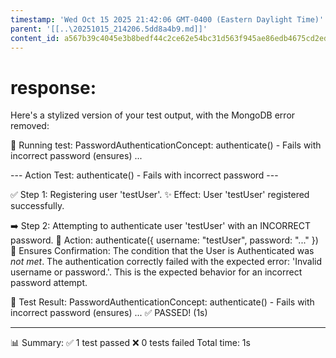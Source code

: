 ```yaml
---
timestamp: 'Wed Oct 15 2025 21:42:06 GMT-0400 (Eastern Daylight Time)'
parent: '[[..\20251015_214206.5dd8a4b9.md]]'
content_id: a567b39c4045e3b8bedf44c2ce62e54bc31d563f945ae86edb4675cd2ed56910
---
```


# response:

Here's a stylized version of your test output, with the MongoDB error removed:

🧪 Running test: PasswordAuthenticationConcept: authenticate() - Fails with incorrect password (ensures) ...

\--- Action Test: authenticate() - Fails with incorrect password ---

✅ Step 1: Registering user 'testUser'.
✨ Effect: User 'testUser' registered successfully.

➡️ Step 2: Attempting to authenticate user 'testUser' with an INCORRECT password.
🚫 Action: authenticate({ username: "testUser", password: "..." })
🛑 Ensures Confirmation: The condition that the User is Authenticated was *not met*. The authentication correctly failed with the expected error: 'Invalid username or password.'. This is the expected behavior for an incorrect password attempt.

🎉 Test Result: PasswordAuthenticationConcept: authenticate() - Fails with incorrect password (ensures) ... ✅ PASSED! (1s)

***

📊 Summary:
✅ 1 test passed
❌ 0 tests failed
Total time: 1s
